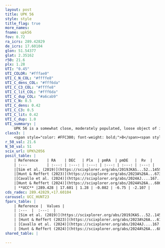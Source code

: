 ```yaml
---
layout: post
title: UPK 56
style: style
title_flag: true
more_names: 
fname: upk56
fov: 0.72
ra_icrs: 289.42829
de_icrs: 17.60104
glon: 51.54377
glat: 2.35162
r50: 21.6
plx: 1.28
UTI: "0.45"
UTI_COLOR: "#fffae0"
UTI_C_N_COL: "#ffffe8"
UTI_C_dens_COL: "#fff6da"
UTI_C_C3_COL: "#ffffe8"
UTI_C_lit_COL: "#fff6da"
UTI_C_dup_COL: "#a6cab9"
UTI_C_N: 0.5
UTI_C_dens: 0.42
UTI_C_C3: 0.5
UTI_C_lit: 0.42
UTI_C_dup: 1.0
UTI_summary: |
    UPK 56 is a somewhat close, moderately populated, loose object of intermediate C3 quality. It is poorly studied in the literature.
class3: |
    <span style="color: #FFC300; font-weight: bold;">B</span><span style="color: #FFC300; font-weight: bold;">B</span>
r_50_val: 21.6
N_50_val: 51
scix_url: UPK%2056
posit_table: |
    | Reference    | RA    | DEC   | Plx  | pmRA  | pmDE   |  Rv  |
    | :---         | :---: | :---: | :---: | :---: | :---: | :---: |
    |[Sim et al. (2019)](https://scixplorer.org/abs/2019JKAS...52..145S) | 289.573 | 17.561 | -- | -0.07 | -6.74 | -- |
    |[Hunt & Reffert (2023)](https://scixplorer.org/abs/2023A%26A...673A.114H) | 289.347 | 17.649 | 1.266 | -0.125 | -6.732 | -8.12 |
    |[Cavallo et al. (2024)](https://scixplorer.org/abs/2024AJ....167...12C) | 289.362 | 17.572 | 1.273 | -- | -- | -- |
    |[Hunt & Reffert (2024)](https://scixplorer.org/abs/2024A%26A...686A..42H) | 289.347 | 17.649 | 1.266 | -0.125 | -6.732 | -8.12 |
    | **UCC** |289.428 | 17.601 | 1.28 | -0.082 | -6.75 | -2.107 | 
cds_radec: 289.42829,+17.60104
carousel: UCC_HUNT23
fpars_table: |
    | Reference |  Values |
    | :---  |  :---:  |
    | [Sim et al. (2019)](https://scixplorer.org/abs/2019JKAS...52..145S) | `d_pc=760, log(age)=8.75` |
    | [Hunt & Reffert (2023)](https://scixplorer.org/abs/2023A%26A...673A.114H) | `AV50=1.692, diffAV50=1.913, MOD50=9.342, logAge50=7.799` |
    | [Cavallo et al. (2024)](https://scixplorer.org/abs/2024AJ....167...12C) | `AV50=1.76, dMod50=9.53, logAge50=7.78, [Fe/H]50=0.37` |
    | [Hunt & Reffert (2024)](https://scixplorer.org/abs/2024A%26A...686A..42H) | `MassJ=165.072` |
shared_table: |
    
---
```

